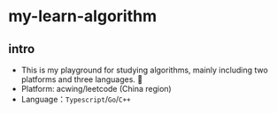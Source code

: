 # my-learn-algorithm

## intro

- This is my playground for studying algorithms, mainly including two platforms and three languages. 🚀️
- Platform: acwing/leetcode (China region)
- Language：`Typescript`/`Go`/`C++`


